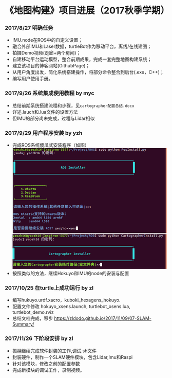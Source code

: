 # 《地图构建》项目进展（2017秋季学期）

### **2017/8/27  明确任务**
- IMU.node在ROS中的自定义设置；
- 融合外部IMU和Laser数据，turtleBot作为移动平台，离线/在线建图；
- 拍摄Demo视频(走廊+两个房间)；
- 自建移动平台运动模型，整合前期成果，完成一套完整地图构建系统；
- 建立该项目的博客网站(GithubPage)；
- 从用户角度出发，简化系统搭建操作，将部分命令整合到后台(.exe，C++)；
- 编写用户使用手册。

### **2017/9/26 系统集成使用教程 by myc**
- 总结前期系统搭建流程和步骤，见`cartographer配置总结.docx`
- 详述.lauch和.lua文件的设置方法
- 但IMU的部分尚未完成，过程与Lidar相似

### **2017/9/29 用户程序安装  by yzh** 
- 完成ROS系统傻瓜式安装程序（如图）
![](img/1.png)
![](img/2.png)
- 按照类似的方法，继续Hokuyo和IMU的node的安装与配置

### **2017/10/25 在turtle上成功运行 by zl**
- 编写hukuyo.urdf.xacro，kuboki_hexagens_hokuyo.
- 配置文件修改 hokuyo_xsens.launch, turtlebot_xsens.lua, turtlebot_demo.rviz
- 总结文档完成，移步 https://zldodo.github.io/2017/11/09/07-SLAM-Summary/

### **2017/11/26 下阶段安排 by zl**
- 振翮继续完成软件封装的工作,调试.sh文件
- 封装硬件，制作一个SLAM硬件模块，包含Lidar,Imu和Raspi
- 针对该模块，修改之前的配置参数
- 完成新模块的调试工作，录制视频。
